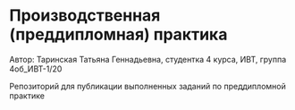 # Производственная (преддипломная) практика

Автор: Таринская Татьяна Геннадьевна, студентка 4 курса, ИВТ, группа 4об_ИВТ-1/20


Репозиторий для публикации выполненных заданий по преддипломной практике
